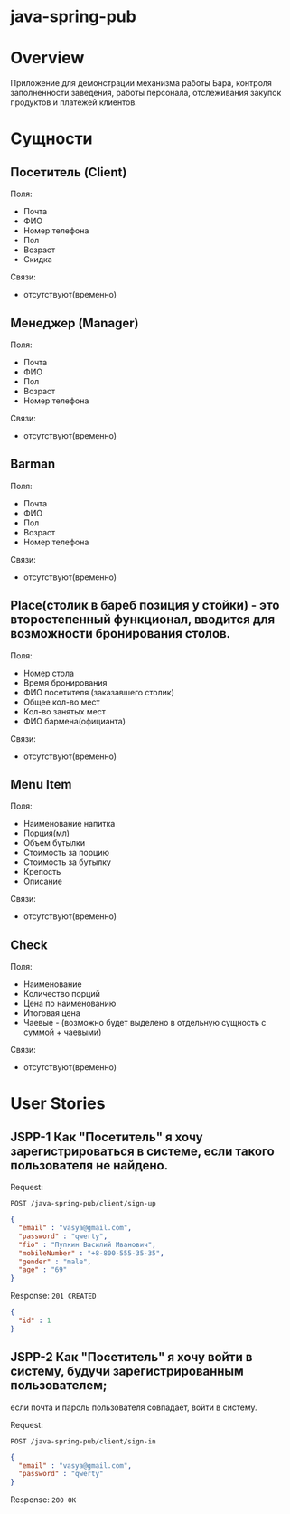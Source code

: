 # java-spring-pub

# Overview

Приложение для демонстрации механизма работы Бара, контроля заполненности заведения, работы персонала, 
отслеживания закупок продуктов и платежей клиентов.

# Сущности

## Посетитель (Client)

Поля:
* Почта
* ФИО
* Номер телефона
* Пол
* Возраст
* Скидка

Связи:
* отсутствуют(временно)

## Менеджер (Manager)

Поля:
* Почта
* ФИО
* Пол
* Возраст
* Номер телефона

Связи:
* отсутствуют(временно)

## Barman

Поля:
* Почта
* ФИО
* Пол
* Возраст
* Номер телефона

Связи:
* отсутствуют(временно)

## Place(столик в бареб позиция у стойки) - это второстепенный функционал, вводится для возможности бронирования столов.

Поля:
* Номер стола
* Время бронирования
* ФИО посетителя (заказавшего столик)
* Общее кол-во мест
* Кол-во занятых мест
* ФИО бармена(официанта)

Связи:
* отсутствуют(временно)


## Menu Item

Поля:
* Наименование напитка
* Порция(мл)
* Объем бутылки
* Стоимость за порцию
* Стоимость за бутылку
* Крепость
* Описание

Связи:
* отсутствуют(временно)

## Check 

Поля:
* Наименование
* Количество порций
* Цена по наименованию
* Итоговая цена
* Чаевые - (возможно будет выделено в отдельную сущность с суммой + чаевыми)

Связи:
* отсутствуют(временно)

# User Stories

## JSPP-1 Как "Посетитель" я хочу зарегистрироваться в системе, если такого пользователя не найдено.

Request:

```
POST /java-spring-pub/client/sign-up
```
```json
{
  "email" : "vasya@gmail.com",
  "password" : "qwerty",
  "fio" : "Пупкин Василий Иванович",
  "mobileNumber" : "+8-800-555-35-35",
  "gender" : "male", 
  "age" : "69" 
}
```
Response: ``` 201 CREATED ```

```json
{
  "id" : 1
}
```

## JSPP-2 Как "Посетитель" я хочу войти в систему, будучи зарегистрированным пользователем; 
если почта и пароль пользователя совпадает, войти в систему.

Request:
```
POST /java-spring-pub/client/sign-in
```
```json
{
  "email" : "vasya@gmail.com",
  "password" : "qwerty"
}
```
Response: ```200 OK```
